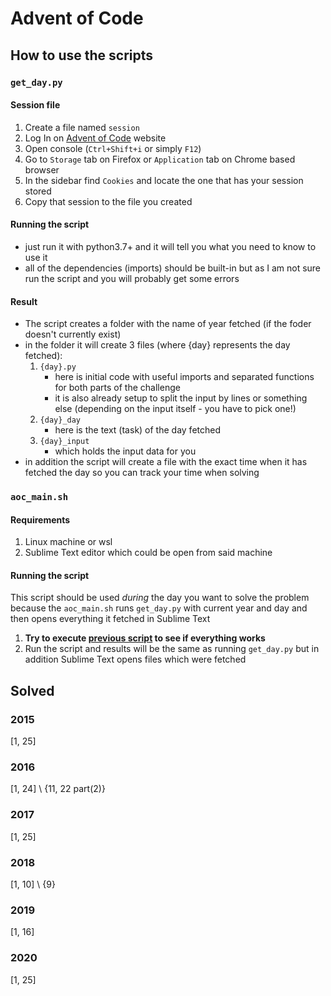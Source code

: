 # Advent of Code

## How to use the scripts
### `get_day.py`
#### Session file

1. Create a file named `session`
2. Log In on [Advent of Code](https://adventofcode.com/) website
3. Open console (`Ctrl+Shift+i` or simply `F12`)
4. Go to `Storage` tab on Firefox or `Application` tab on Chrome based browser
5. In the sidebar find `Cookies` and locate the one that has your session stored
6. Copy that session to the file you created

#### Running the script

* just run it with python3.7+ and it will tell you what you need to know to use it
* all of the dependencies (imports) should be built-in but as I am not sure run the script and you will probably get some errors

#### Result

* The script creates a folder with the name of year fetched (if the foder doesn't currently exist)
* in the folder it will create 3 files (where {day} represents the day fetched):
    1. `{day}.py`
        - here is initial code with useful imports and separated functions for both parts of the challenge
        - it is also already setup to split the input by lines or something else (depending on the input itself - you have to pick one!)
    2. `{day}_day`
        * here is the text (task) of the day fetched
    3. `{day}_input`
        * which holds the input data for you
* in addition the script will create a file with the exact time when it has fetched the day so you can track your time when solving

### `aoc_main.sh`
#### Requirements
1. Linux machine or wsl
2. Sublime Text editor which could be open from said machine

#### Running the script
This script should be used *during* the day you want to solve the problem because the `aoc_main.sh` runs `get_day.py` with current year and day and then opens everything it fetched in Sublime Text

1. **Try to execute [previous script](#how-to-use-the-scripts) to see if everything works**
2. Run the script and results will be the same as running `get_day.py` but in addition Sublime Text opens files which were fetched 

## Solved

### 2015
[1, 25]

### 2016
[1, 24] \ {11, 22 part(2)}

### 2017
[1, 25]

### 2018
[1, 10] \ {9}

### 2019
[1, 16]

### 2020
[1, 25]
